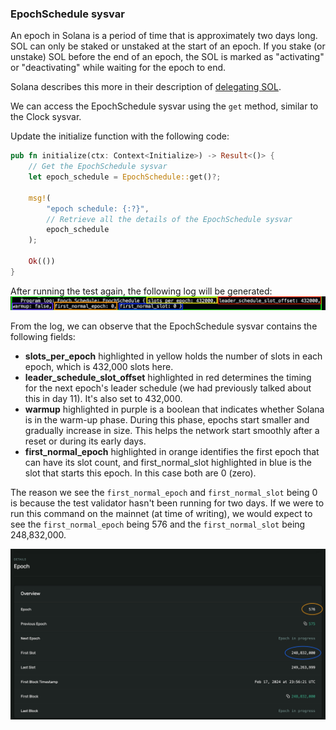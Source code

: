 ### EpochSchedule sysvar

An epoch in Solana is a period of time that is approximately two days long. SOL can only be staked or unstaked at the start of an epoch. If you stake (or unstake) SOL before the end of an epoch, the SOL is marked as "activating" or "deactivating" while waiting for the epoch to end.

Solana describes this more in their description of [delegating SOL](https://solana.com/id/staking#overview/delegation-timing-considerations).

We can access the EpochSchedule sysvar using the `get` method, similar to the Clock sysvar.

Update the initialize function with the following code:

```rust
pub fn initialize(ctx: Context<Initialize>) -> Result<()> {
    // Get the EpochSchedule sysvar
    let epoch_schedule = EpochSchedule::get()?;

    msg!(
        "epoch schedule: {:?}",
        // Retrieve all the details of the EpochSchedule sysvar
        epoch_schedule
    );

    Ok(())
}
```

After running the test again, the following log will be generated:
![alt text](image-4.png)

From the log, we can observe that the EpochSchedule sysvar contains the following fields:

-   **slots\_per\_epoch** highlighted in yellow holds the number of slots in each epoch, which is 432,000 slots here.
-   **leader\_schedule\_slot\_offset** highlighted in red determines the timing for the next epoch's leader schedule (we had previously talked about this in day 11). It's also set to 432,000.
-   **warmup** highlighted in purple is a boolean that indicates whether Solana is in the warm-up phase. During this phase, epochs start smaller and gradually increase in size. This helps the network start smoothly after a reset or during its early days.
-   **first\_normal\_epoch** highlighted in orange identifies the first epoch that can have its slot count, and first\_normal\_slot highlighted in blue is the slot that starts this epoch. In this case both are 0 (zero).


The reason we see the `first_normal_epoch` and `first_normal_slot` being 0 is because the test validator hasn't been running for two days. If we were to run this command on the mainnet (at time of writing), we would expect to see the `first_normal_epoch` being 576 and the `first_normal_slot` being 248,832,000.

![alt text](image-5.png)